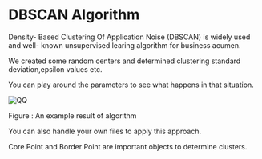 # DBSCAN Algorithm 

Density- Based Clustering Of Application Noise (DBSCAN) is widely used and well- known unsupervised learing algorithm for business acumen.

We created some random centers and determined clustering standard deviation,epsilon values etc.

You can play around the parameters to see what happens in that situation.

![QQ](https://user-images.githubusercontent.com/38746955/138898344-9ec83e9b-d58e-43b7-a459-8e702306e1b3.PNG)

  Figure : An example result of algorithm 

You can also handle your own files to apply this approach.

Core Point and Border Point are important objects to determine clusters.

